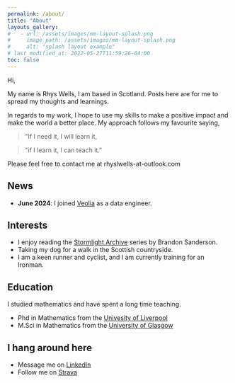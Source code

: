 ```yaml
---
permalink: /about/
title: "About"
layouts_gallery:
#   - url: /assets/images/mm-layout-splash.png
#     image_path: /assets/images/mm-layout-splash.png
#     alt: "splash layout example"
# last_modified_at: 2022-05-27T11:59:26-04:00
toc: false
---
```


Hi,

My name is Rhys Wells, I am based in Scotland. Posts here are for me to spread my thoughts and learnings. 

In regards to my work, I hope to use my skills to make a positive impact and make the world a better place. My approach follows my favourite saying,

> "If I need it, I will learn it,

> "if I learn it, I can teach it."

Please feel free to contact me at rhyslwells-at-outlook.com

## News

- **June 2024**: I joined [Veolia](https://www.veolia.co.uk/) as a data engineer.

## Interests

- I enjoy reading the [Stormlight Archive](https://www.brandonsanderson.com/the-stormlight-archive-series/) series by Brandon Sanderson.
- Taking my dog for a walk in the Scottish countryside.
- I am a keen runner and cyclist, and I am currently training for an Ironman.

## Education

I studied mathematics and have spent a long time teaching.

* Phd in Mathematics from the [Univesity of Liverpool](https://www.liverpool.ac.uk/)
* M.Sci in Mathematics from the [University of Glasgow](https://www.gla.ac.uk/)


## I hang around here

* Message me on [LinkedIn](https://www.linkedin.com/in/rhyslwells/)
* Follow me on [Strava](https://www.strava.com/athletes/88158462)
